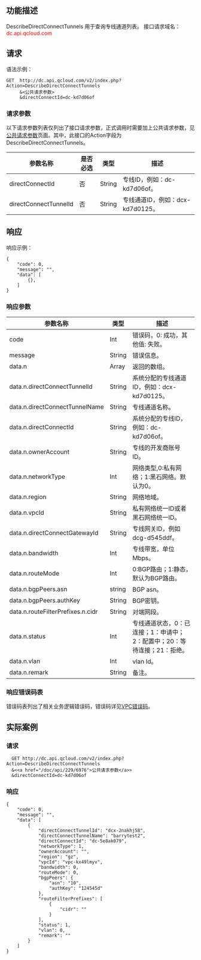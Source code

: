 ## 功能描述
 
DescribeDirectConnectTunnels 用于查询专线通道列表。
接口请求域名：<font style="color:red">dc.api.qcloud.com</font> 

## 请求

语法示例：
```
GET  http://dc.api.qcloud.com/v2/index.php?Action=DescribeDirectConnectTunnels
     &<公共请求参数>
     &directConnectId=dc-kd7d06of
```

### 请求参数

以下请求参数列表仅列出了接口请求参数，正式调用时需要加上公共请求参数，见<a href="/doc/api/372/4153" title="公共请求参数">公共请求参数</a>页面。其中，此接口的Action字段为DescribeDirectConnectTunnels。

| 参数名称 | 是否必选  | 类型 | 描述 |
|---------|---------|---------|---------|
| directConnectId | 否 | String | 专线ID，例如：dc-kd7d06of。 | 
| directConnectTunnelId | 否 | String | 专线通道ID，例如：dcx-kd7d0125。 | 

## 响应
响应示例：
```
{
    "code": 0,
    "message": "",
    "data": [
        {},
    ]
}
```
### 响应参数

| 参数名称 | 类型 | 描述|
|---------|---------|---------|
| code| Int | 错误码，0: 成功，其他值: 失败。 |
| message |  String | 错误信息。 |
| data.n | Array  | 返回的数组。 |
| data.n.directConnectTunnelId | String | 系统分配的专线通道ID，例如：dcx-kd7d0125。|
| data.n.directConnectTunnelName | String | 专线通道名称。|
| data.n.directConnectId | String | 系统分配的专线ID，例如：dc-kd7d06of。|
| data.n.ownerAccount | String | 专线的开发商账号ID。|
| data.n.networkType | Int | 网络类型,0:私有网络；1:黑石网络。默认为0。|
| data.n.region | String | 网络地域。|
| data.n.vpcId | String | 私有网络统一ID或者黑石网络统一ID。 |
| data.n.directConnectGatewayId | String |专线网关ID，例如dcg-d545ddf。 |
| data.n.bandwidth | Int | 专线带宽，单位Mbps。|
| data.n.routeMode | Int | 0:BGP路由；1:静态，默认为BGP路由。|
| data.n.bgpPeers.asn | string | BGP asn。 |
| data.n.bgpPeers.authKey | String | BGP密钥。|
| data.n.routeFilterPrefixes.n.cidr | String | 对端网段。|
| data.n.status | Int | 专线通道状态，0：已连接；1：申请中；2：配置中；20：等待连接；21：拒绝。|
| data.n.vlan | Int | vlan Id。|
| data.n.remark | String | 备注。|

### 响应错误码表
错误码表列出了相关业务逻辑错误码，错误码详见<a href="/doc/api/245/4924" title="VPC错误码">VPC错误码</a>。


## 实际案例
 
### 请求
```
  GET http://dc.api.qcloud.com/v2/index.php?Action=DescribeDirectConnectTunnels
  &<<a href="/doc/api/229/6976">公共请求参数</a>>
  &directConnectId=dc-kd7d06of

```

### 响应
```
{
    "code": 0,
    "message": "",
    "data": [
        {
            "directConnectTunnelId": "dcx-2nakhj58",
            "directConnectTunnelName": "barrytest2",
            "directConnectId": "dc-5e8ak079",
            "networkType": 1,
            "ownerAccount": "",
            "region": "gz",
            "vpcId": "vpc-kx49lmyv",
            "bandwidth": 0,
            "routeMode": 0,
            "bgpPeers": {
                "asn": "10",
                "authKey": "124545d"
            },
            "routeFilterPrefixes": [
                {
                    "cidr": ""
                }
            ],
            "status": 1,
            "vlan": 0,
            "remark": ""
        }
    ]
}
```

